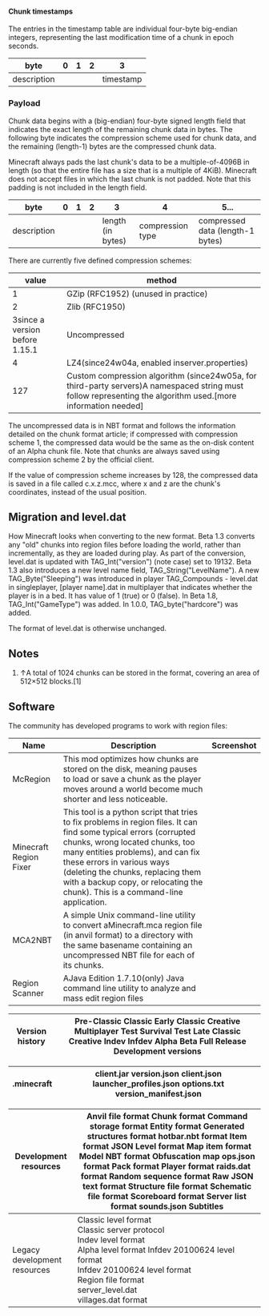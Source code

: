 #### Chunk timestamps
The entries in the timestamp table are individual four-byte big-endian integers, representing the last modification time of a chunk in epoch seconds.

| byte        | 0 | 1 | 2 | 3         |
|-------------|---|---|---|-----------|
| description |   |   |   | timestamp |

### Payload
Chunk data begins with a (big-endian) four-byte signed length field that indicates the exact length of the remaining chunk data in bytes. The following byte indicates the compression scheme used for chunk data, and the remaining (length-1) bytes are the compressed chunk data.

Minecraft always pads the last chunk's data to be a multiple-of-4096B in length (so that the entire file has a size that is a multiple of 4KiB). Minecraft does not accept files in which the last chunk is not padded. Note that this padding is not included in the length field.

| byte        | 0 | 1 | 2 | 3                 | 4                | 5...                             |
|-------------|---|---|---|-------------------|------------------|----------------------------------|
| description |   |   |   | length (in bytes) | compression type | compressed data (length-1 bytes) |

There are currently five defined compression schemes:

| value                          | method                                                                                                                                                       |
|--------------------------------|--------------------------------------------------------------------------------------------------------------------------------------------------------------|
| 1                              | GZip (RFC1952) (unused in practice)                                                                                                                          |
| 2                              | Zlib (RFC1950)                                                                                                                                               |
| 3since a version before 1.15.1 | Uncompressed                                                                                                                                                 |
| 4                              | LZ4(since24w04a, enabled inserver.properties)                                                                                                                |
| 127                            | Custom compression algorithm (since24w05a, for third-party servers)A namespaced string must follow representing the algorithm used.[more information needed] |

The uncompressed data is in NBT format and follows the information detailed on the chunk format article; if compressed with compression scheme 1, the compressed data would be the same as the on-disk content of an Alpha chunk file. Note that chunks are always saved using compression scheme 2 by the official client.

If the value of compression scheme increases by 128, the compressed data is saved in a file called c.x.z.mcc, where x and z are the chunk's coordinates, instead of the usual position.

## Migration and level.dat
How Minecraft looks when converting to the new format.
Beta 1.3 converts any "old" chunks into region files before loading the world, rather than incrementally, as they are loaded during play. As part of the conversion, level.dat is updated with TAG_Int("version") (note case) set to 19132. Beta 1.3 also introduces a new level name field, TAG_String("LevelName"). A new TAG_Byte("Sleeping") was introduced in player TAG_Compounds - level.dat in singleplayer, [player name].dat in multiplayer that indicates whether the player is in a bed. It has value of 1 (true) or 0 (false). In Beta 1.8, TAG_Int("GameType") was added. In 1.0.0, TAG_byte("hardcore") was added.

The format of level.dat is otherwise unchanged.

## Notes
1. ↑A total of 1024 chunks can be stored in the format, covering an area of 512×512 blocks.[1]

## Software
The community has developed programs to work with region files:

| Name                   | Description                                                                                                                                                                                                                                                                                                                                    | Screenshot |
|------------------------|------------------------------------------------------------------------------------------------------------------------------------------------------------------------------------------------------------------------------------------------------------------------------------------------------------------------------------------------|------------|
| McRegion               | This mod optimizes how chunks are stored on the disk, meaning pauses to load or save a chunk as the player moves around a world become much shorter and less noticeable.                                                                                                                                                                       |            |
| Minecraft Region Fixer | This tool is a python script that tries to fix problems in region files. It can find some typical errors (corrupted chunks, wrong located chunks, too many entities problems), and can fix these errors in various ways (deleting the chunks, replacing them with a backup copy, or relocating the chunk). This is a command-line application. |            |
| MCA2NBT                | A simple Unix command-line utility to convert aMinecraft.mca region file (in anvil format) to a directory with the same basename containing an uncompressed NBT file for each of its chunks.                                                                                                                                                   |            |
| Region Scanner         | AJava Edition 1.7.10(only) Java command line utility to analyze and mass edit region files                                                                                                                                                                                                                                                     |            |

| Version history | Pre-Classic Classic Early Classic Creative Multiplayer Test  Survival Test Late Classic Creative Indev  Infdev Alpha Beta Full Release Development versions |
|-----------------|-------------------------------------------------------------------------------------------------------------------------------------------------------------|

| .minecraft | client.jar version.json client.json launcher_profiles.json options.txt version_manifest.json |
|------------|----------------------------------------------------------------------------------------------|

| Development resources        | Anvil file format Chunk format Command storage format Entity format Generated structures format hotbar.nbt format Item format JSON Level format Map item format Model NBT format Obfuscation map ops.json format Pack format Player format raids.dat format Random sequence format Raw JSON text format Structure file format Schematic file format Scoreboard format Server list format sounds.json Subtitles |
|------------------------------|----------------------------------------------------------------------------------------------------------------------------------------------------------------------------------------------------------------------------------------------------------------------------------------------------------------------------------------------------------------------------------------------------------------|
| Legacy development resources | Classic level format<br/>Classic server protocol<br/>Indev level format<br/>Alpha level format Infdev 20100624 level format<br/>Infdev 20100624 level format<br/>Region file format<br/>server_level.dat<br/>villages.dat format<br/>                                                                                                                                                                          |


